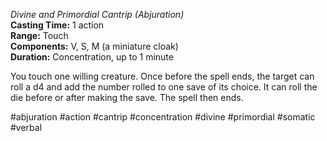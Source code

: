 *Divine and Primordial Cantrip (Abjuration)*  
**Casting Time:** 1 action  
**Range:** Touch  
**Components:** V, S, M (a miniature cloak)  
**Duration:** Concentration, up to 1 minute

You touch one willing creature. Once before the spell ends, the target can roll a d4 and add the number rolled to one save of its choice. It can roll the die before or after making the save. The spell then ends.

#abjuration #action #cantrip #concentration #divine #primordial #somatic #verbal
